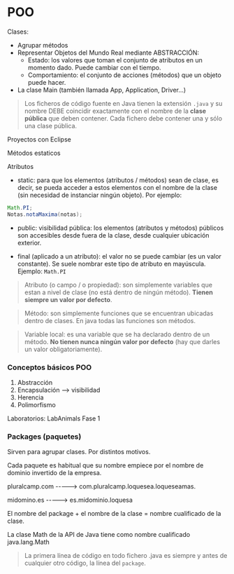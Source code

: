# POO 

Clases:
- Agrupar métodos
- Representar Objetos del Mundo Real mediante ABSTRACCIÓN:
    * Estado: los valores que toman el conjunto de atributos en un momento dado. Puede cambiar con el tiempo.
    * Comportamiento: el conjunto de acciones (métodos) que un objeto puede hacer.
- La clase Main (también llamada App, Application, Driver...)

> Los ficheros de código fuente en Java tienen la extensión ``.java`` y su nombre DEBE coincidir exactamente con el nombre de la **clase pública** que deben contener. Cada fichero debe contener una y sólo una clase pública.

Proyectos con Eclipse

Métodos estaticos

Atributos

- static: para que los elementos (atributos / métodos) sean de clase, es decir, se pueda acceder a estos elementos con el nombre de la clase (sin necesidad de instanciar ningún objeto). Por ejemplo:

```java
Math.PI;
Notas.notaMaxima(notas);
```
- public: visibilidad pública: los elementos (atributos y métodos) públicos son accesibles desde fuera de la clase, desde cualquier ubicación exterior.

- final (aplicado a un atributo): el valor no se puede cambiar (es un valor constante). Se suele nombrar este tipo de atributo en mayúscula. Ejemplo: ``Math.PI``

> Atributo (o campo / o propiedad): son simplemente variables que estan a nivel de clase (no está dentro de ningún método). **Tienen siempre un valor por defecto**.

> Método: son simplemente funciones que se encuentran ubicadas dentro de clases. En java todas las funciones son métodos.

> Variable local: es una variable que se ha declarado dentro de un método. **No tienen nunca ningún valor por defecto** (hay que darles un valor obligatoriamente).


### Conceptos básicos POO 

1. Abstracción
2. Encapsulación --> visibilidad
3. Herencia
4. Polimorfismo

Laboratorios: LabAnimals Fase 1

### Packages (paquetes)

Sirven para agrupar clases. Por distintos motivos.

Cada paquete es habitual que su nombre empiece por el nombre de dominio invertido de la empresa.

pluralcamp.com -----> com.pluralcamp.loquesea.loqueseamas.

midomino.es -----> es.midominio.loquesa

El nombre del package + el nombre de la clase = 
        nombre cualificado de la clase.
        
La clase Math de la API de Java tiene como nombre 
cualificado java.lang.Math

> La primera línea de código en todo fichero .java es siempre
> y antes de cualquier otro código, la línea del ``package``.
